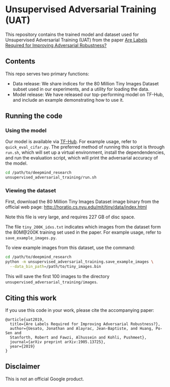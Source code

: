 # Unsupervised Adversarial Training (UAT)

This repository contains the trained model and dataset used for Unsupervised
Adversarial Training (UAT) from the paper
[Are Labels Required for Improving Adversarial Robustness?](https://arxiv.org/abs/1905.13725)


## Contents

This repo serves two primary functions:

* Data release: We share indices for the 80 Million Tiny Images Dataset subset
used in our experiments, and a utility for loading the data.
* Model release: We have released our top-performing model on TF-Hub, and
include an example demonstrating how to use it.

## Running the code

### Using the model

Our model is available via
[TF-Hub](https://tfhub.dev/deepmind/unsupervised-adversarial-training/cifar10/wrn_106/1).
For example usage, refer to `quick_eval_cifar.py`. The preferred method of
running this script is through `run.sh`, which will set up a virtual
environment, install the dependendencies, and run the evaluation script, which
will print the adversarial accuracy of the model.

```bash
cd /path/to/deepmind_research
unsupervised_adversarial_training/run.sh
```

### Viewing the dataset

First, download the 80 Million Tiny Images Dataset image binary from the
official web page: http://horatio.cs.nyu.edu/mit/tiny/data/index.html

Note this file is very large, and requires 227 GB of disc space.

The file `tiny_200K_idxs.txt` indicates which images from the dataset form the
80M@200K training set used in the paper. For example usage, refer to
`save_example_images.py`.

To view example images from this dataset, use the command:

```bash
cd /path/to/deepmind_research
python -m unsupervised_adversarial_training.save_example_images \
  --data_bin_path=/path/to/tiny_images.bin
```

This will save the first 100 images to the directory
`unsupervised_adversarial_training/images`.

## Citing this work

If you use this code in your work, please cite the accompanying paper:

```
@article{uat2019,
  title={Are Labels Required for Improving Adversarial Robustness?},
  author={Uesato, Jonathan and Alayrac, Jean-Baptiste, and Huang, Po-Sen and
  Stanforth, Robert and Fawzi, Alhussein and Kohli, Pushmeet},
  journal={arXiv preprint arXiv:1905.13725},
  year={2019}
}
```

## Disclaimer

This is not an official Google product.

